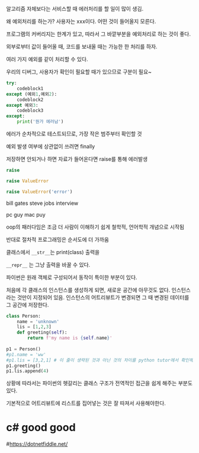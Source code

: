 알고리즘 자체보다는 서비스할 때 에러처리를 할 일이 많이 생김.



왜 예외처리를 하는가? 사용자는 xxx이다. 어떤 것이 들어올지 모른다.

프로그램의 커버리지는 한계가 있고, 따라서 그 바깥부분을 예외처리로 하는 것이 좋다.



외부로부터 값이 들어올 때, 코드를 보내올 때는 가능한 한 처리를 하자.

여러 가지 예외를 같이 처리할 수 있다. 

우리의 디버그, 사용자가 확인이 필요할 때가 있으므로 구분이 필요~

```python
try:
    codeblock1
except (예외1,예외2):
    codeblock2
except 예외3:
    codeblock3
except:
    print('뭔가 에러남')
```

에러가 순차적으로 테스트되므로, 가장 작은 범주부터 확인할 것

예외 발생 여부에 상관없이 쓰려면 finally



저장하면 안되거나 하면 자료가 들어온다면 raise를 통해 에러발생

```python
raise

raise ValueError

raise ValueError('error')
```



bill gates steve jobs interview

pc guy mac puy



oop의 패러다임은 조금 더 사람이 이해하기 쉽게 철학적, 언어학적 개념으로 시작됨

반대로 절차적 프로그래밍은 순서도에 더 가까움

클래스에서 `__str__`는 print(class) 출력을

`__repr__` 는 그냥 출력을 바꿀 수 있다.



파이썬은 원래 객체로 구성되어서 동작이 특이한 부분이 있다.

처음에 각 클래스의 인스턴스를 생성하게 되면, 새로운 공간에 아무것도 없다. 인스턴스라는 것만이 지정되어 있음. 인스턴스의 어트리뷰트가 변경되면 그 때 변경된 데이터를 그 공간에 저장한다.

```python
class Person:
    name = 'unknown'
    lis = [1,2,3]
    def greeting(self):
        return f'my name is {self.name}'  
        
p1 = Person()
#p1.name = 'ww'
#p1.lis = [3,2,1] # 이 줄이 생략된 것과 아닌 것의 차이를 python tutor에서 확인해봐라
p1.greeting()
p1.lis.append(4)
```



상황에 따라서는 파이썬의 헷갈리는 클래스 구조가 전역적인 접근을 쉽게 해주는 부분도 있다. 

기본적으로 어트리뷰트에 리스트를 집어넣는 것은 잘 따져서 사용해야한다. 



# c# good good

#https://dotnetfiddle.net/